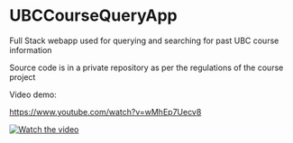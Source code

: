 # UBCCourseQueryApp
Full Stack webapp used for querying and searching for past UBC course information

Source code is in a private repository as per the regulations of the course project

Video demo:

https://www.youtube.com/watch?v=wMhEp7Uecv8

[![Watch the video](https://img.youtube.com/vi/VIDEO_ID/0.jpg)](https://www.youtube.com/watch?v=wMhEp7Uecv8)

